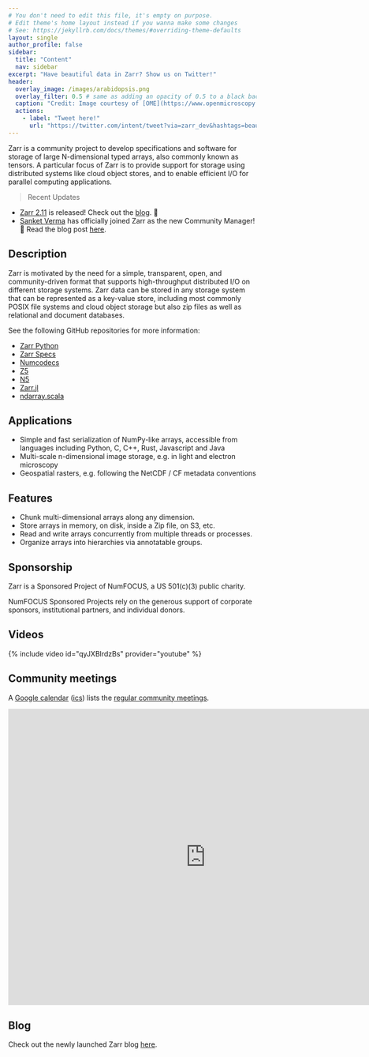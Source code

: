 ```yaml
---
# You don't need to edit this file, it's empty on purpose.
# Edit theme's home layout instead if you wanna make some changes
# See: https://jekyllrb.com/docs/themes/#overriding-theme-defaults
layout: single
author_profile: false
sidebar:
  title: "Content"
  nav: sidebar
excerpt: "Have beautiful data in Zarr? Show us on Twitter!"
header:
  overlay_image: /images/arabidopsis.png
  overlay_filter: 0.5 # same as adding an opacity of 0.5 to a black background
  caption: "Credit: Image courtesy of [OME](https://www.openmicroscopy.org/2020/11/04/zarr-data.html) by Valuchova et al. CC-BY 4.0, [eLife 2020](https://doi.org/10.7554/eLife.52546) [(idr0077)](https://doi.org/10.17867/10000144)"
  actions:
    - label: "Tweet here!"
      url: "https://twitter.com/intent/tweet?via=zarr_dev&hashtags=beautifuldata"
---
```


Zarr is a community project to develop specifications and software for
storage of large N-dimensional typed arrays, also commonly known as
tensors. A particular focus of Zarr is to provide support for storage
using distributed systems like cloud object stores, and to enable
efficient I/O for parallel computing applications.

>Recent Updates

- [Zarr 2.11](https://zarr.readthedocs.io/en/stable/release.html#release-2-11-0) is released! Check out the [blog](https://zarr.dev/blog/release-2-11). 🥂
- [Sanket Verma](https://twitter.com/msankeys963/) has officially joined Zarr as the new Community Manager! 🎉 Read the blog post [here](https://zarr.dev/blog/welcoming-community-manager/).


## Description

Zarr is motivated by the need for a simple, transparent, open, and
community-driven format that supports high-throughput distributed I/O on
different storage systems. Zarr data can be stored in any storage system that
can be represented as a key-value store, including most commonly POSIX file
systems and cloud object storage but also zip files as well as relational and
document databases.

See the following GitHub repositories for more information:

* [Zarr Python](https://github.com/zarr-developers/zarr)
* [Zarr Specs](https://github.com/zarr-developers/zarr-specs)
* [Numcodecs](https://github.com/zarr-developers/numcodecs)
* [Z5](https://github.com/constantinpape/z5)
* [N5](https://github.com/zarr-developers/numcodecs)
* [Zarr.jl](https://github.com/meggart/Zarr.jl)
* [ndarray.scala](https://github.com/lasersonlab/ndarray.scala)

## Applications

* Simple and fast serialization of NumPy-like arrays, accessible from languages including Python, C, C++, Rust, Javascript and Java
* Multi-scale n-dimensional image storage, e.g. in light and electron microscopy
* Geospatial rasters, e.g. following the NetCDF / CF metadata conventions

## Features

* Chunk multi-dimensional arrays along any dimension.
* Store arrays in memory, on disk, inside a Zip file, on S3, etc.
* Read and write arrays concurrently from multiple threads or processes.
* Organize arrays into hierarchies via annotatable groups.

## Sponsorship

Zarr is a Sponsored Project of NumFOCUS, a US 501(c)(3) public charity.

NumFOCUS Sponsored Projects rely on the generous support of corporate sponsors, institutional partners, and individual donors.

## Videos

{% include video id="qyJXBlrdzBs" provider="youtube" %}

## Community meetings

A [Google calendar](https://calendar.google.com/calendar/embed?src=c_ba2k79i3u0lkf49vo0jre27j14%40group.calendar.google.com&ctz=Europe%2FBerlin) ([ics](https://calendar.google.com/calendar/ical/c_ba2k79i3u0lkf49vo0jre27j14%40group.calendar.google.com/public/basic.ics)) lists the [regular community meetings](https://github.com/zarr-developers/community/issues/1).

<iframe id="calendariframe"
  src="https://calendar.google.com/calendar/embed?ctz=local&amp;src=c_ba2k79i3u0lkf49vo0jre27j14%40group.calendar.google.com&ctz=Europe%2FBerlin" style="border: 0" width="800" height="600" frameborder="0" scrolling="no"></iframe>

<script>document.getElementById("calendariframe").src = document.getElementById("calendariframe").src.replace("ctz=local", "ctz=" + Intl.DateTimeFormat().resolvedOptions().timeZone)</script>

## Blog

Check out the newly launched Zarr blog [here](https://zarr.dev/blog).
